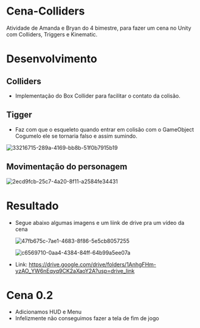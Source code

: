 # Cena-Colliders
Atividade de Amanda e Bryan do 4 bimestre, para fazer um cena no Unity com Colliders, Triggers e Kinematic.

# Desenvolvimento

## Colliders
- Implementação do Box Collider para facilitar o contato da colisão.

## Tigger
- Faz com que o esqueleto quando entrar em colisão com o GameObject Cogumelo ele se tornaria falso e assim sumindo.

![33216715-289a-4169-bb8b-51f0b7915b19](https://github.com/BryanHGRoc/Cena-Colliders/assets/127855127/6311ceba-545e-437c-b85a-5f5a1ec49e6c)

## Movimentação do personagem

![2ecd9fcb-25c7-4a20-8f11-a2584fe34431](https://github.com/BryanHGRoc/Cena-Colliders/assets/127855127/3a0b81b6-27e7-4474-a231-e9bbd491a3d3)

# Resultado
- Segue abaixo algumas imagens e um liink de drive pra um vídeo da cena
  
  ![47fb675c-7ae1-4683-8f86-5e5cb8057255](https://github.com/BryanHGRoc/Cena-Colliders/assets/127855127/d8e7d306-8e76-4fd0-a492-b8c5b934f9f0)

  ![c6569710-0aa4-4384-84ff-64b99a5ee07a](https://github.com/BryanHGRoc/Cena-Colliders/assets/127855127/793921f7-e528-4467-963e-7fb91d8a56ec)

- Link: https://drive.google.com/drive/folders/1AnhgFHm-yzAO_YW6nEqyq9CK2aXaoY2A?usp=drive_link

# Cena 0.2
- Adicionamos HUD e Menu
- Infelizmente não conseguimos fazer a tela de fim de jogo



